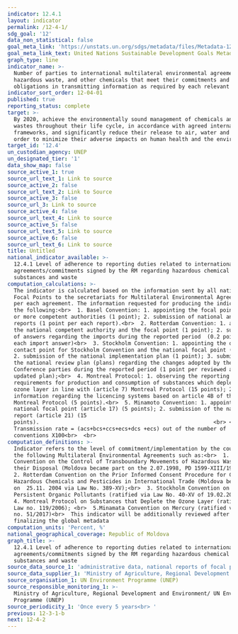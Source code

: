 ```yaml
---
indicator: 12.4.1
layout: indicator
permalink: /12-4-1/
sdg_goal: '12'
data_non_statistical: false
goal_meta_link: 'https://unstats.un.org/sdgs/metadata/files/Metadata-12-04-01.pdf'
goal_meta_link_text: United Nations Sustainable Development Goals Metadata (pdf 782kB)
graph_type: line
indicator_name: >-
  Number of parties to international multilateral environmental agreements on
  hazardous waste, and other chemicals that meet their commitments and
  obligations in transmitting information as required by each relevant agreement
indicator_sort_order: 12-04-01
published: true
reporting_status: complete
target: >-
  By 2020, achieve the environmentally sound management of chemicals and all
  wastes throughout their life cycle, in accordance with agreed international
  frameworks, and significantly reduce their release to air, water and soil in
  order to minimize their adverse impacts on human health and the environment
target_id: '12.4'
un_custodian_agency: UNEP
un_designated_tier: '1'
data_show_map: false
source_active_1: true
source_url_text_1: Link to source
source_active_2: false
source_url_text_2: Link to Source
source_active_3: false
source_url_3: Link to source
source_active_4: false
source_url_text_4: Link to source
source_active_5: false
source_url_text_5: Link to source
source_active_6: false
source_url_text_6: Link to source
title: Untitled
national_indicator_available: >-
  12.4.1 Level of adherence to reporting duties related to international
  agreements/commitments signed by the RM regarding hazardous chemical
  substances and waste
computation_calculations: >-
  The indicator is calculated based on the information sent by all national
  Focal Points to the secretariats for Multilateral Environmental Agreements,
  per each agreement. The information requested for producing the indicator is
  the following:<br>  1. Basel Convention: 1. appointing the focal point and one
  or more competent authorities (1 point); 2. submission of national annual
  reports (1 point per each report).<br>  2. Rotterdam Convention: 1. appointing
  the national competent authority and the focal point (1 point); 2. submission
  of answers regarding the imports during the reported period  (0.2 points per
  each import answer)<br>  3. Stockholm Convention: 1. appointing the official
  contact point for Stockholm Convention and the national focal point (1 point);
  2. submission of the national implementation plan (1 point); 3. submission of
  the national review plan (plans) regarding the changes adopted by the
  Conference parties during the reported period (1 point per reviewed and
  updated plan);<br>  4. Montreal Protocol: 1. observing the reporting
  requirements for production and consumption of substances which deplete the
  ozone layer in line with (article 7) Montreal Protocol (15 points); 2. Sending
  information regarding the licencing systems based on article 4B of the
  Montreal Protocol (5 points).<br>  5. Minamoto Convention: 1. appointing the
  national focal point (article 17) (5 points); 2. submission of the national
  report (article 21) (15
  points).                                                       <br> <br>
  Transmission rate = (acs+bcs+ccs+ecs+dcs +ecs) out of the number of
  conventions X100<br>  <br>
computation_definitions: >-
  Indicator refers to the level of commitment/implementation by the countries of
  the following Multilateral Environmental Agreements such as:<br>  1. Basel
  Convention on the Control of Transboundary Movements of Hazardous Wastes and
  their Disposal (Moldova became part on the 2.07.1998, PD 1599-XIII/1998);<br> 
  2. Rotterdam Convention on the Prior Informed Consent Procedure for Certain
  Hazardous Chemicals and Pesticides in International Trade (Moldova became part
  on  25.11. 2004 via Law No. 389-XV);<br>  3. Stockholm Convention on
  Persistent Organic Pollutants (ratified via Law No. 40-XV of 19.02.2004);<br> 
  4. Montreal Protocol on Substances that Deplete the Ozone Layer (ratified via
  Law no. 119/2006); <br>  5.Minamata Convention on Mercury (ratified via Law
  no. 51/2017)<br>  This indicator will be additionally reviewed after
  finalizing the global metadata
computation_units: 'Percent, %'
national_geographical_coverage: Republic of Moldova
graph_title: >-
  12.4.1 Level of adherence to reporting duties related to international
  agreements/commitments signed by the RM regarding hazardous chemical
  substances and waste 
source_data_source_1: 'administrative data, national reports of focal points and MARDE '
source_data_supplier_1: 'Ministry of Agriculture, Regional Development and Environment'
source_organisation_1: UN Environment Programme (UNEP)
source_responsible_monitoring_1: >-
  Ministry of Agriculture, Regional Development and Environment/ UN Environment
  Programme (UNEP)
source_periodicity_1: 'Once every 5 years<br> '
previous: 12-3-1-b
next: 12-4-2
---
```


